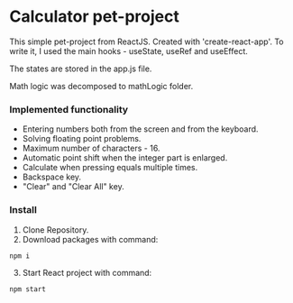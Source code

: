 # Сalculator pet-project

This simple pet-project from ReactJS.
Created with 'create-react-app'.
To write it, I used the main hooks - useState, useRef and useEffect.

The states are stored in the app.js file.

Math logic was decomposed to mathLogic folder.

### Implemented functionality
* Entering numbers both from the screen and from the keyboard.
* Solving floating point problems.
* Maximum number of characters - 16.
* Automatic point shift when the integer part is enlarged.
* Calculate when pressing equals multiple times.
* Backspace key.
* "Clear" and "Clear All" key.

### Install
1. Clone Repository.
2. Download packages with command:
  ``` js
  npm i
  ```
3. Start React project with command:
  ``` js
  npm start
  ```


